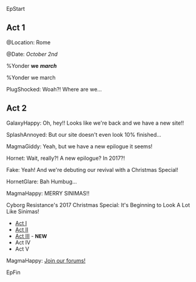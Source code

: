 

EpStart

## Act 1

@Location: Rome

@Date: *October 2nd*

%Yonder **we** ***march***

%Yonder we march

PlugShocked: Woah?! Where are we...

## Act 2 [](#act-2)

GalaxyHappy: Oh, hey!! Looks like we're back and we have a new site!!

SplashAnnoyed: But our site doesn't even look 10% finished...

MagmaGiddy: Yeah, but we have a new epilogue it seems!

Hornet: Wait, really?! A new epilogue? In 2017?!

Fake: Yeah! And we're debuting our revival with a Christmas Special!

HornetGlare: Bah Humbug...

MagmaHappy: MERRY SINIMAS!!


<div class="narration">
  Cyborg Resistance's 2017 Christmas Special: It's Beginning to Look A Lot Like Sinimas!
  <ul>
    <li><a href="CR_XMAS_2017_ACT_I.html">Act I</a></li> 
    <li><a href="CR_XMAS_2017_ACT_II.html">Act II</a></li>
    <li><a href="CR_XMAS_2017_ACT_III.html">Act III</a> - <b><font size="2">NEW</font></b></li> 
    <li>Act IV</li>
    <li>Act V</li>
  </ul>
</div>

MagmaHappy: [Join our forums!](http://cyborgresistance.proboards.com/)

EpFin

<script src="assets/js/EpFormatter.js"></script>